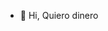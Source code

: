 - 👋 Hi, Quiero dinero

<!---
PaClUnCl/PaClUnCl is a ✨ special ✨ repository because its `README.md` (this file) appears on your GitHub profile.
You can click the Preview link to take a look at your changes.
--->
